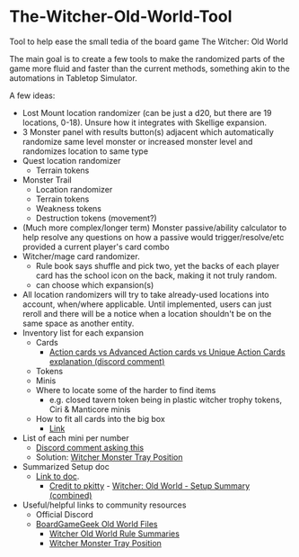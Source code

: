 # The-Witcher-Old-World-Tool
Tool to help ease the small tedia of the board game The Witcher: Old World

The main goal is to create a few tools to make the randomized parts of the game more fluid and faster than the current methods, something akin to the automations in Tabletop Simulator.

A few ideas:

* Lost Mount location randomizer (can be just a d20, but there are 19 locations, 0-18). Unsure how it integrates with Skellige expansion.
* 3 Monster panel with results button(s) adjacent which automatically randomize same level monster or increased monster level and randomizes location to same type
* Quest location randomizer
  * Terrain tokens
* Monster Trail
  * Location randomizer
  * Terrain tokens
  * Weakness tokens
  * Destruction tokens (movement?)
* (Much more complex/longer term) Monster passive/ability calculator to help resolve any questions on how a passive would trigger/resolve/etc provided a current player's card combo
* Witcher/mage card randomizer.
  * Rule book says shuffle and pick two, yet the backs of each player card has the school icon on the back, making it not truly random.
  * can choose which expansion(s)
* All location randomizers will try to take already-used locations into account, when/where applicable. Until implemented, users can just reroll and there will be a notice when a location shouldn't be on the same space as another entity.
* Inventory list for each expansion
  * Cards
    * [Action cards vs Advanced Action cards vs Unique Action Cards explanation (discord comment)](https://discord.com/channels/1055042717626929162/1059499187386986608/1118233102377042080)
  * Tokens
  * Minis
  * Where to locate some of the harder to find items
    * e.g. closed tavern token being in plastic witcher trophy tokens, Ciri & Manticore minis
  * How to fit all cards into the big box
    * [Link](https://www.youtube.com/watch?v=Hj7oTXJOFfg)
* List of each mini per number
  * [Discord comment asking this](https://discord.com/channels/1055042717626929162/1059499187386986608/1118484066237419621)
  * Solution: [Witcher Monster Tray Position](https://boardgamegeek.com/filepage/259976/witcher-monster-tray-position)
* Summarized Setup doc
  * [Link to doc](https://cdn.discordapp.com/attachments/1059499187386986608/1117901655212564520/Witcher_Old_World_Setup_Summary.pdf).
    * [Credit to pkitty](https://boardgamegeek.com/user/pkitty) - [Witcher: Old World - Setup Summary (combined)](https://boardgamegeek.com/filepage/254182/witcher-old-world-setup-summary-combined)
* Useful/helpful links to community resources
  * Official Discord
  * [BoardGameGeek Old World Files](https://boardgamegeek.com/boardgame/331106/witcher-old-world/files)
    * [Witcher Old World Rule Summaries](https://boardgamegeek.com/filepage/259481/witcher-old-world-rules-summary-handouts-55-x-85?rnd=0zhb8)
    * [Witcher Monster Tray Position](https://boardgamegeek.com/filepage/259976/witcher-monster-tray-position)
